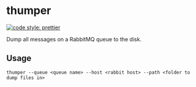 # thumper

[![code style: prettier](https://img.shields.io/badge/code_style-prettier-ff69b4.svg?style=flat)](https://github.com/prettier/prettier)

Dump all messages on a RabbitMQ queue to the disk.

## Usage

```
thumper --queue <queue name> --host <rabbit host> --path <folder to dump files in>
```
